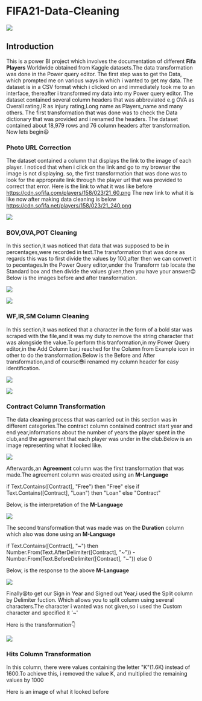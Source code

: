 # FIFA21-Data-Cleaning

![](fifa-image_.jpg)

## Introduction
This is a power BI project which involves the documentation of different **Fifa Players** Worldwide obtained from Kaggle datasets.The data transformation was done in the 
Power query editor. The first step was to get the Data, which prompted me on various ways in which i wanted to get my data. The dataset is in a CSV format which i clicked on and immediately took me to an interface, thereafter i transformed my data into my Power query editor. The dataset contained several column headers that was abbreviated e.g OVA as Overall rating,IR as injury rating,Long name as Players_name and many others. The first transformation that was done was to check the Data dictionary that was provided and i renamed the headers. The dataset contained about 18,979 rows and 76 column headers after transformation. Now lets begin:smiley:

### Photo **URL** Correction
The dataset contained a column that displays the link to the image of each player. I noticed that when i click on the link and go to my browser the image is not displaying. so, the first transformation that was done was to look for the appropraite link through the player url that was provided to correct that error. Here is the link to what it was like before https://cdn.sofifa.com/players/158/023/21_60.png The new link to what it is like now after making data cleaning is below https://cdn.sofifa.net/players/158/023/21_240.png


![](Photo_url-new.png)

### BOV,OVA,POT Cleaning
In this section,it was noticed that data that was supposed to be in percentages,were recorded in text.The transformation that was done as regards this was to first divide the values by 100,after then we can convert it to pecentages.In the Power Query editor,under the Transform tab locate the Standard box and then divide the values given,then you have your answer:relieved: 
Below is the images before and after transformation.


![](BOV,OVA,POT.png)

![](BOV,OVA,POT-new.png)

### WF,IR,SM Column Cleaning
In this section,it was noticed that a character in the form of a bold star was scraped with the file,and it was my duty to remove the string character that was alongside the value.To perform this tranformation,in my Power Query editor,in the Add Column bar,i reached for the Column from Example icon in other to do the transformation.Below is the Before and After transformation,and of course:sunglasses:i renamed my column header for easy identification.


![](WF,IR,SM.png)

![](WF,IR_SM-new.png)


### Contract Column Transformation
The data cleaning process that was carried out in this section was in different categories.The contract column contained contract start year and end year,informations about the number of years the player spent in the club,and the agreement that each player was under in the club.Below is an image representing what it looked like.

![](Agreement_example.png)

Afterwards,an **Agreement** column was the first transformation that was made.The agreement column was created using an **M-Language**

if Text.Contains([Contract], "Free") then 
    "Free" 
else if Text.Contains([Contract], "Loan") then 
    "Loan" 
else 
    "Contract"
    
 Below, is the interpretation of the **M-Language**
 
 ![](Agreement_new.png)
 
 The second transformation that was made was on the **Duration** column which also was done using an **M-Language**
 
 if Text.Contains([Contract], "~") then
    Number.From(Text.AfterDelimiter([Contract], "~")) - Number.From(Text.BeforeDelimiter([Contract], "~"))
else
    0
    
 Below, is the response to the above **M-Language**
 
 ![](Duration.png)
 
 Finally:tired_face:to get our Sign in Year and Signed out Year,i used the Split column by Delimiter fuction. Which allows you to split column using several characters.The character i wanted was not given,so i used the Custom character and specified it '~'
 

Here is the transformation:point_down:

![](Sign-in_Sign-out.png)


### Hits Column Transformation
In this column, there were values containing the letter "K"(1.6K) instead of 1600.To achieve this, i removed the value K, and multiplied the remaining values by 1000 
 
Here is an image of what it looked before
 

